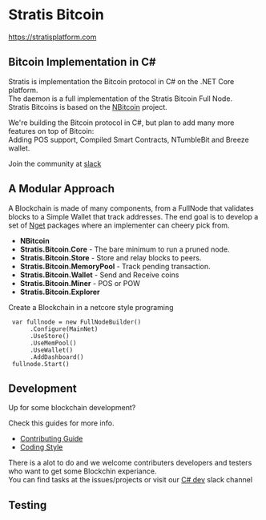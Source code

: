 Stratis Bitcoin
===============

https://stratisplatform.com

Bitcoin Implementation in C#
----------------------------

Stratis is implementation the Bitcoin protocol in C# on the .NET Core platform.  
The daemon is a full implementation of the Stratis Bitcoin Full Node.  
Stratis Bitcoins is based on the [NBitcoin](https://github.com/MetacoSA/NBitcoin) project.

  
We're building the Bitcoin protocol in C#, 
but plan to add many more features on top of Bitcoin:  
Adding POS support, Compiled Smart Contracts, NTumbleBit and Breeze wallet.

Join the community at [slack](https://stratisplatform.slack.com)

A Modular Approach 
------------------
A Blockchain is made of many components, from a FullNode that validates blocks to a Simple Wallet that track addresses.
The end goal is to develop a set of [Nget](https://en.wikipedia.org/wiki/NuGet) packages where an implementer can cheery pick from.

* **NBitcoin**
* **Stratis.Bitcoin.Core**  - The bare minimum to run a pruned node.
* **Stratis.Bitcoin.Store** - Store and relay blocks to peers.
* **Stratis.Bitcoin.MemoryPool** - Track pending transaction.
* **Stratis.Bitcoin.Wallet** - Send and Receive coins
* **Stratis.Bitcoin.Miner** - POS or POW
* **Stratis.Bitcoin.Explorer**


Create a Blockchain in a netcore style programing
```
 var fullnode = new FullNodeBuilder()  
      .Configure(MainNet)
      .UseStore()  
      .UseMemPool()  
      .UseWallet()  
      .AddDashboard()  
 fullnode.Start()
```

Development
-----------
Up for some blockchain development? 

Check this guides for more info.
* [Contributing Guide](Documentation/contributing.md)
* [Coding Style](Documentation/coding-style.md.md)

There is a alot to do and we welcome contributers developers and testers who want to get some Blockchin experiance.  
You can find tasks at the issues/projects or visit our [C# dev](https://stratisplatform.slack.com/messages/csharp_development/) slack channel

Testing
-------


